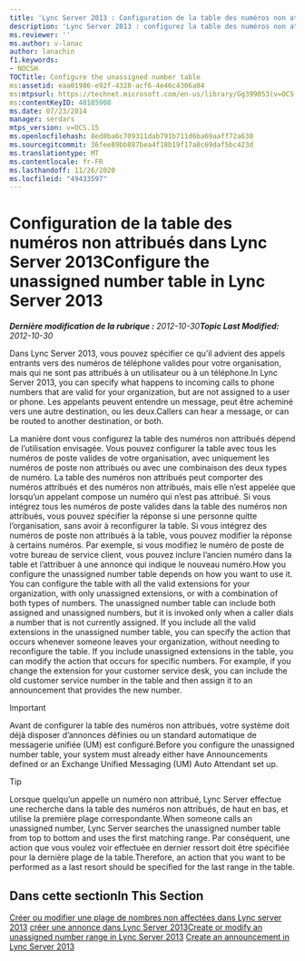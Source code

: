 ```yaml
---
title: 'Lync Server 2013 : Configuration de la table des numéros non attribués'
description: 'Lync Server 2013 : configurez la table des numéros non attribués.'
ms.reviewer: ''
ms.author: v-lanac
author: lanachin
f1.keywords:
- NOCSH
TOCTitle: Configure the unassigned number table
ms:assetid: eaa01986-e92f-4328-acf6-4e46c4306a04
ms:mtpsurl: https://technet.microsoft.com/en-us/library/Gg399053(v=OCS.15)
ms:contentKeyID: 48185908
ms.date: 07/23/2014
manager: serdars
mtps_version: v=OCS.15
ms.openlocfilehash: 8ed8ba6c709311dab791b711d6ba69aaff72a630
ms.sourcegitcommit: 36fee89bb887bea4f18b19f17a8c69daf5bc423d
ms.translationtype: MT
ms.contentlocale: fr-FR
ms.lasthandoff: 11/26/2020
ms.locfileid: "49433597"
---
```

# <a name="configure-the-unassigned-number-table-in-lync-server-2013"></a><span data-ttu-id="a946b-103">Configuration de la table des numéros non attribués dans Lync Server 2013</span><span class="sxs-lookup"><span data-stu-id="a946b-103">Configure the unassigned number table in Lync Server 2013</span></span>

<div data-xmlns="http://www.w3.org/1999/xhtml">

<div class="topic" data-xmlns="http://www.w3.org/1999/xhtml" data-msxsl="urn:schemas-microsoft-com:xslt" data-cs="https://msdn.microsoft.com/">

<div data-asp="https://msdn2.microsoft.com/asp">



</div>

<div id="mainSection">

<div id="mainBody"><span data-ttu-id="a946b-104">

<span> </span></span><span class="sxs-lookup"><span data-stu-id="a946b-104">

<span> </span></span></span>

<span data-ttu-id="a946b-105">_**Dernière modification de la rubrique :** 2012-10-30_</span><span class="sxs-lookup"><span data-stu-id="a946b-105">_**Topic Last Modified:** 2012-10-30_</span></span>

<span data-ttu-id="a946b-106">Dans Lync Server 2013, vous pouvez spécifier ce qu’il advient des appels entrants vers des numéros de téléphone valides pour votre organisation, mais qui ne sont pas attribués à un utilisateur ou à un téléphone.</span><span class="sxs-lookup"><span data-stu-id="a946b-106">In Lync Server 2013, you can specify what happens to incoming calls to phone numbers that are valid for your organization, but are not assigned to a user or phone.</span></span> <span data-ttu-id="a946b-107">Les appelants peuvent entendre un message, peut être acheminé vers une autre destination, ou les deux.</span><span class="sxs-lookup"><span data-stu-id="a946b-107">Callers can hear a message, or can be routed to another destination, or both.</span></span>

<span data-ttu-id="a946b-p102">La manière dont vous configurez la table des numéros non attribués dépend de l’utilisation envisagée. Vous pouvez configurer la table avec tous les numéros de poste valides de votre organisation, avec uniquement les numéros de poste non attribués ou avec une combinaison des deux types de numéro. La table des numéros non attribués peut comporter des numéros attribués et des numéros non attribués, mais elle n’est appelée que lorsqu’un appelant compose un numéro qui n’est pas attribué. Si vous intégrez tous les numéros de poste valides dans la table des numéros non attribués, vous pouvez spécifier la réponse si une personne quitte l’organisation, sans avoir à reconfigurer la table. Si vous intégrez des numéros de poste non attribués à la table, vous pouvez modifier la réponse à certains numéros. Par exemple, si vous modifiez le numéro de poste de votre bureau de service client, vous pouvez inclure l’ancien numéro dans la table et l’attribuer à une annonce qui indique le nouveau numéro.</span><span class="sxs-lookup"><span data-stu-id="a946b-p102">How you configure the unassigned number table depends on how you want to use it. You can configure the table with all the valid extensions for your organization, with only unassigned extensions, or with a combination of both types of numbers. The unassigned number table can include both assigned and unassigned numbers, but it is invoked only when a caller dials a number that is not currently assigned. If you include all the valid extensions in the unassigned number table, you can specify the action that occurs whenever someone leaves your organization, without needing to reconfigure the table. If you include unassigned extensions in the table, you can modify the action that occurs for specific numbers. For example, if you change the extension for your customer service desk, you can include the old customer service number in the table and then assign it to an announcement that provides the new number.</span></span>

<div>


> [!IMPORTANT]  
> <span data-ttu-id="a946b-114">Avant de configurer la table des numéros non attribués, votre système doit déjà disposer d’annonces définies ou un standard automatique de messagerie unifiée (UM) est configuré.</span><span class="sxs-lookup"><span data-stu-id="a946b-114">Before you configure the unassigned number table, your system must already either have Announcements defined or an Exchange Unified Messaging (UM) Auto Attendant set up.</span></span>



</div>

<div>


> [!TIP]  
> <span data-ttu-id="a946b-115">Lorsque quelqu’un appelle un numéro non attribué, Lync Server effectue une recherche dans la table des numéros non attribués, de haut en bas, et utilise la première plage correspondante.</span><span class="sxs-lookup"><span data-stu-id="a946b-115">When someone calls an unassigned number, Lync Server searches the unassigned number table from top to bottom and uses the first matching range.</span></span> <span data-ttu-id="a946b-116">Par conséquent, une action que vous voulez voir effectuée en dernier ressort doit être spécifiée pour la dernière plage de la table.</span><span class="sxs-lookup"><span data-stu-id="a946b-116">Therefore, an action that you want to be performed as a last resort should be specified for the last range in the table.</span></span>



</div>

<div>

## <a name="in-this-section"></a><span data-ttu-id="a946b-117">Dans cette section</span><span class="sxs-lookup"><span data-stu-id="a946b-117">In This Section</span></span>

<span data-ttu-id="a946b-118">[Créer ou modifier une plage de nombres non affectées dans Lync server 2013](lync-server-2013-create-or-modify-an-unassigned-number-range.md) [créer une annonce dans Lync Server 2013](lync-server-2013-create-an-announcement.md)</span><span class="sxs-lookup"><span data-stu-id="a946b-118">[Create or modify an unassigned number range in Lync Server 2013](lync-server-2013-create-or-modify-an-unassigned-number-range.md) [Create an announcement in Lync Server 2013](lync-server-2013-create-an-announcement.md)</span></span>

<span data-ttu-id="a946b-119"></div>

</div>

<span> </span>

</div>

</div>

</span><span class="sxs-lookup"><span data-stu-id="a946b-119"></div>

</div>

<span> </span>

</div>

</div>

</span></span></div>

